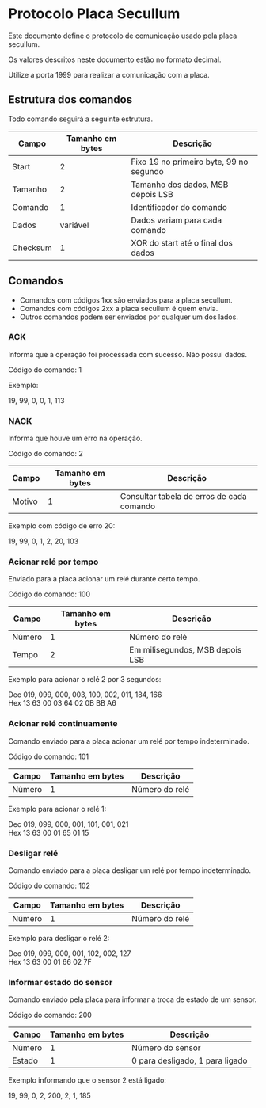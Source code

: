 # Protocolo Placa Secullum

Este documento define o protocolo de comunicação usado pela placa secullum.

Os valores descritos neste documento estão no formato decimal.

Utilize a porta 1999 para realizar a comunicação com a placa.

## Estrutura dos comandos

Todo comando seguirá a seguinte estrutura.

| Campo               | Tamanho em bytes    | Descrição                                  |
| ------------------- | ------------------- | ------------------------------------------ |
| Start               | 2                   | Fixo 19 no primeiro byte, 99 no segundo    |
| Tamanho             | 2                   | Tamanho dos dados, MSB depois LSB          |
| Comando             | 1                   | Identificador do comando                   |
| Dados               | variável            | Dados variam para cada comando             |
| Checksum            | 1                   | XOR do start até o final dos dados         |

## Comandos

- Comandos com códigos 1xx são enviados para a placa secullum.
- Comandos com códigos 2xx a placa secullum é quem envia.
- Outros comandos podem ser enviados por qualquer um dos lados.

### ACK

Informa que a operação foi processada com sucesso. Não possui dados.

Código do comando: 1

Exemplo:

19, 99, 0, 0, 1, 113

### NACK

Informa que houve um erro na operação.

Código do comando: 2

| Campo               | Tamanho em bytes    | Descrição                                  |
| ------------------- | ------------------- | ------------------------------------------ |
| Motivo              | 1                   | Consultar tabela de erros de cada comando  |

Exemplo com código de erro 20:

19, 99, 0, 1, 2, 20, 103

### Acionar relé por tempo

Enviado para a placa acionar um relé durante certo tempo.

Código do comando: 100

| Campo               | Tamanho em bytes    | Descrição                                  |
| ------------------- | ------------------- | ------------------------------------------ |
| Número              | 1                   | Número do relé                             |
| Tempo               | 2                   | Em milisegundos, MSB depois LSB            |

Exemplo para acionar o relé 2 por 3 segundos:

Dec 019, 099, 000, 003, 100, 002, 011, 184, 166 <br>
Hex 13 63 00 03 64 02 0B BB A6

### Acionar relé continuamente

Comando enviado para a placa acionar um relé por tempo indeterminado.

Código do comando: 101

| Campo               | Tamanho em bytes    | Descrição                                  |
| ------------------- | ------------------- | ------------------------------------------ |
| Número              | 1                   | Número do relé                             |

Exemplo para acionar o relé 1:

Dec 019, 099, 000, 001, 101, 001, 021 <br>
Hex 13 63 00 01 65 01 15

### Desligar relé

Comando enviado para a placa desligar um relé por tempo indeterminado.

Código do comando: 102

| Campo               | Tamanho em bytes    | Descrição                                  |
| ------------------- | ------------------- | ------------------------------------------ |
| Número              | 1                   | Número do relé                             |

Exemplo para desligar o relé 2:

Dec 019, 099, 000, 001, 102, 002, 127 <br>
Hex 13 63 00 01 66 02 7F

### Informar estado do sensor

Comando enviado pela placa para informar a troca de estado de um sensor.

Código do comando: 200

| Campo               | Tamanho em bytes    | Descrição                                  |
| ------------------- | ------------------- | ------------------------------------------ |
| Número              | 1                   | Número do sensor                           |
| Estado              | 1                   | 0 para desligado, 1 para ligado            |

Exemplo informando que o sensor 2 está ligado:

19, 99, 0, 2, 200, 2, 1, 185
